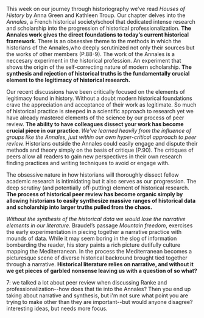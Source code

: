 

This week on our journey through historiography we’ve read *Houses of History* by Anna Green and Kathleen Troup. Our chapter delves into the *Annales*, a French historical society/school that dedicated intense research and scholarship into the progression of historical professionalization. **The Annales work gives the direct foundations to today’s current historical framework**. There is an obsessive theme to the methods in which the historians of the Annales,who deeply scrutinized not only their sources but the works of other members (P.88-9). The work of the Annales is a neccesary experiment in the historical profession. An experiment that shows the origin of the self-correcting nature of modern scholarship. **The synthesis and rejection of historical truths is the fundamentally crucial element to the legitimacy of historical research.**  

Our recent discussions have been critically focused on the elements of legitimacy found in history. Without a doubt modern historical foundations crave the appreciation and acceptance of their work as legitimate. So much of historical practice is steeped in a scientific approach to research yet we have already mastered elements of the science by our process of peer review. **The ability to have colleagues dissect your work has become crucial piece in our practice**. *We've learned heavily from the influence of groups like the Annales, just within our own hyper-critical approach to peer review.* Historians outside the Annales could easily engage and dispute their methods and theory simply on the basis of critique (P.90). The critiques of peers allow all readers to gain new perspectives in their own research finding practices and writing techniques to avoid or engage with.

The obsessive nature in how historians will thoroughly dissect fellow academic research is intimidating but it also serves as our progression. The deep scrutiny (and potentially off-putting) element of historical research. **The process of historical peer review has become organic simply by allowing historians to easily synthesize massive ranges of historical data and scholarship into larger truths pulled from the chaos.**

*Without the synthesis of the historical data we would lose the narrative elements in our literature.* Braudel’s passage *Mountain freedom*, exercises the early experimentation in piecing together a narrative practice with mounds of data. While it may seem boring in the slog of information bombarding the reader, his story paints a rich picture dutifully culture mapping the Mediterranean. In the process the Mediterranean becomes a picturesque scene of diverse historical backround brought tied together through a narrative. **Historical literature relies on narrative, and without it we get pieces of garbled nonsense leaving us with a question of so what?**


7: we talked a lot about peer review when discussing Ranke and professionalization--how does that tie into the Annales? Then you end up taking about narrative and synthesis, but i'm not sure what point you are trying to make other than they are important--but would anyone disagree? interesting ideas, but needs more focus.
